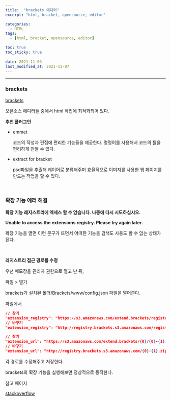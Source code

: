 ```yaml
---
title:  "brackets 에디터"
excerpt: "html, bracket, opensource, editor"

categories:
  - HTML
tags:
  - [html, bracket, opensource, editor]

toc: true
toc_sticky: true
 
date: 2021-11-03 
last_modified_at: 2021-11-07
---  
```


***

### brackets  

<a href="http://brackets.io/">brackets</a>  

오픈소스 에디터들 중에서 html 작업에 최적화되어 있다.  

**추천 플러그인**

* emmet

  코드의 작성과 편집에 편리한 기능들을 제공한다. 명령어를 사용해서 코드의 틀을 편리하게 만들 수 있다.  

* extract for bracket  

  psd파일을 추출해 레이어로 분류해주며 효율적으로 이미지를 사용한 웹 페이지를 만드는 작업을 할 수 있다.  


<br>

### 확장 기능 에러 해결  

<strong>확장 기능 레지스트리에 엑세스 할 수 없습니다. 나중에 다시 시도하십시오.

Unable to access the extensions registry. Please try again later.</strong>

확장 기능을 열면 이런 문구가 뜨면서 어떠한 기능을 검색도 사용도 할 수 없는 상태가 된다.  

<br>

**레지스트리 접근 경로를 수정**    

우선 메모장을 관리자 권한으로 열고 난 뒤, 

파일 > 열기 

brackets가 설치된 폴더/Brackets/www/config.json 파일을 열어준다.  

파일에서  

```json
// 찾기
"extension_registry": "https://s3.amazonaws.com/extend.brackets/registry.json",
// 바꾸기  
"extension_registry": "http://registry.brackets.s3.amazonaws.com/registry.json",

// 찾기  
"extension_url": "https://s3.amazonaws.com/extend.brackets/{0}/{0}-{1}.zip",
// 바꾸기
"extension_url": "http://registry.brackets.s3.amazonaws.com/{0}-{1}.zip",
```

각 경로를 수정해주고 저장한다.  

brackets의 확장 기능을 실행해보면 정상적으로 동작한다.  

참고 페이지 

<a href="https://stackoverflow.com/questions/69557907/brackets-unable-to-access-the-extension-registry">stackoverflow</a>  